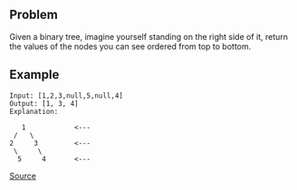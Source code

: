 ## Problem
Given a binary tree, imagine yourself standing on the right side of it, return the values of the nodes you can see ordered from top to bottom.

## Example
```
Input: [1,2,3,null,5,null,4]
Output: [1, 3, 4]
Explanation:

   1            <---
 /   \
2     3         <---
 \     \
  5     4       <---
```

[Source](https://leetcode.com/problems/binary-tree-right-side-view/description/)
